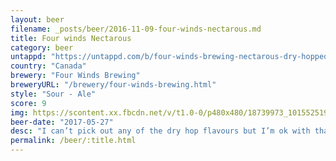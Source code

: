 ```yaml
---
layout: beer
filename: _posts/beer/2016-11-09-four-winds-nectarous.md
title: Four winds Nectarous
category: beer
untappd: "https://untappd.com/b/four-winds-brewing-nectarous-dry-hopped-sour--2016-/1452233"
country: "Canada"
brewery: "Four Winds Brewing"
breweryURL: "/brewery/four-winds-brewing.html"
style: "Sour - Ale"
score: 9
img: https://scontent.xx.fbcdn.net/v/t1.0-0/p480x480/18739973_10155251934533745_7278675421876184352_n.jpg?oh=d06cd94484c4fef2c8d1ddf63180d6b9&oe=5A6959A7
beer-date: "2017-05-27"
desc: "I can’t pick out any of the dry hop flavours but I’m ok with that because it’s a delicious sour. The kind of sour which gets it right without bothering to worry about hiding it with fruit. It’s hard to say much about this because I don’t have much to compare it to. Definitely worth a try for anyone who feels like experimenting with sours"
permalink: /beer/:title.html
---
```

